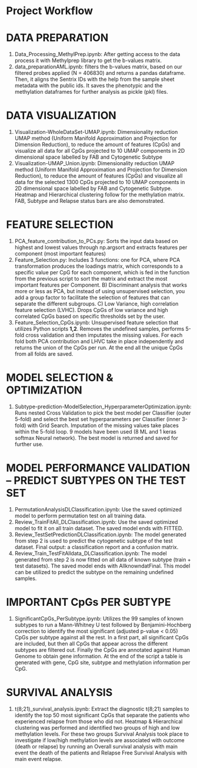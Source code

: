 # Project Workflow

# DATA PREPARATION

1. Data_Processing_MethylPrep.ipynb: After getting access to the data process it with Methylprep library to get the b-values matrix.
2. data_preparationAML.ipynb: filters the b-values matrix, based on our filtered probes applied (N = 406830) and returns a pandas dataframe. Then, it aligns the Sentrix IDs with the help from the sample sheet metadata with the public ids. It saves the phenotypic and the methylation dataframes for further analysis as pickle (pkl) files.

# DATA VISUALIZATION

1. Visualization-WholeDataSet-UMAP.ipynb: Dimensionality reduction UMAP method (Uniform Manifold Approximation and Projection for Dimension Reduction), to reduce the amount of features (CpGs) and visualize all data for all CpGs projected to 10 UMAP components in 2D dimensional space labelled by FAB and Cytogenetic Subtype
2. Visualization-UMAP_Union.ipynb: Dimensionality reduction UMAP method (Uniform Manifold Approximation and Projection for Dimension Reduction), to reduce the amount of features (CpGs) and visualize all data for the selected  1300 CpGs projected to 10 UMAP components in 2D dimensional space labelled by FAB and Cytogenetic Subtype. Heatmap and Hierarchical clustering follow for the methylation matrix. FAB, Subtype and Relapse status bars are also demonstrated. 

# FEATURE SELECTION

1. PCA_feature_contribution_to_PCs.py: Sorts the input data based on highest and lowest values through np.argsort and extracts features per component (most important features) 
2. Feature_Selection.py: Includes 3 functions: one for PCA, where PCA transformation produces the loadings matrix, which corresponds to a specific value per CpG for each component, which is fed in the function from the previous script to sort the matrix and extract the most important features per Component. B) Discriminant analysis that works more or less as PCA, but instead of using unsupervised selection, you add a group factor to facilitate the selection of features that can separate the different subgroups. C) Low Variance, high correlation feature selection (LVHC). Drops CpGs of low variance and high correlated CpGs based on specific thresholds set by the user.
3. Feature_Selection_CpGs.ipynb: Unsupervised feature selection that utilizes Python scripts **1,2**. Removes the undefined samples, performs 5-fold cross validation and then imputates the missing values. For each fold both PCA contribution and LHVC take in place independently and returns the union of the CpGs per run. At the end all the unique CpGs from all folds are saved. 

# MODEL SELECTION & OPTIMIZATION

1. Subtype-prediction-ModelSelection_HyperparameterOptimization.ipynb: Runs nested Cross Validation to pick the best model per Classifier (outer 5-fold) and select the best set hyperparameters per Classifier (inner 3-fold) with Grid Search. Imputation of the missing values take places within the 5-fold loop. 9 models have been used (8 ML and 1 keras softmax Neural network). The best model is returned and saved for further use.  

# MODEL PERFORMANCE VALIDATION – PREDICT SUBTYPES ON THE TEST SET 

1. PermutationAnalysisDLClassification.ipynb: Use the saved optimized model to perform permutation test on all training data. 
2. Review_TrainFitAll_DLClassification.ipynb: Use the saved optimized model to fit it on all train dataset. The saved model ends with FITTED.
3. Review_TestSetPredictionDLClassification.ipynb: The model generated from step 2 is used to predict the cytogenetic subtype of the test dataset. Final output: a classification report and a confusion matrix. 
4. Review_Train_TestFitAlldata_DLClassification.ipynb: The model generated from step 2 is now fitted on all data of known subtype (train + test datasets). The saved model ends with AllknowndatFinal. This model can be utilized to predict the subtype on the remaining undefined samples.

# IMPORTANT CpGs PER SUBTYPE

1. SignificantCpGs_PerSubtype.ipynb: Utilizes the 99 samples of known subtypes to run a Mann-Whitney U test followed by Benjamini-Hochberg correction to identify the most significant (adjusted p-value < 0.05) CpGs per subtype against all the rest. In a first part, all significant CpGs are included, but then all CpGs that appear across the different subtypes are filtered out. Finally the CpGs are annotated against Human Genome to obtain gene information. At the end of the script a table is generated with gene, CpG site, subtype and methylation information per CpG. 

# SURVIVAL ANALYSIS
1. t(8;21)_survival_analysis.ipynb: Extract the diagnostic t(8;21) samples to identify the top 50 most significant CpGs that separate the patients who experienced relapse from those who did not. Heatmap & Hierarchical clustering was performed and identified two groups of high and low methylation levels. For these two groups Survival Analysis took place to investigate if low/high methylation levels are associated with outcome (death or relapse) by running an Overall survival analysis with main event the death of the patients and Relapse Free Survival Analysis with main event relapse. 
